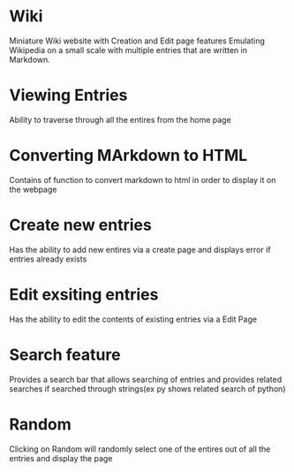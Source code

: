 # Wiki
Miniature Wiki website with Creation and Edit page features 
Emulating Wikipedia on a small scale with multiple entries that are written in Markdown.

# Viewing Entries
Ability to traverse through all the entires from the home page 

# Converting MArkdown to HTML
Contains of function to convert markdown to html in order to display it on the webpage

# Create new entries
Has the ability to add new entires via a create page and displays error if entries already exists 

# Edit exsiting entries
Has the ability to edit the contents of existing entries via a Edit Page

# Search feature
Provides a search bar that allows searching of entries and provides related searches if searched through strings(ex py shows related search of python)

# Random
Clicking on Random will randomly select one of the entires out of all the entries and display the page
